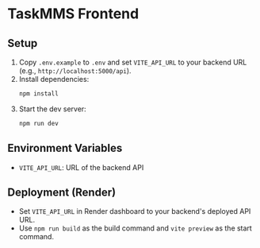 # TaskMMS Frontend

## Setup

1. Copy `.env.example` to `.env` and set `VITE_API_URL` to your backend URL (e.g., `http://localhost:5000/api`).
2. Install dependencies:
   ```bash
   npm install
   ```
3. Start the dev server:
   ```bash
   npm run dev
   ```

## Environment Variables
- `VITE_API_URL`: URL of the backend API

## Deployment (Render)
- Set `VITE_API_URL` in Render dashboard to your backend's deployed API URL.
- Use `npm run build` as the build command and `vite preview` as the start command. 